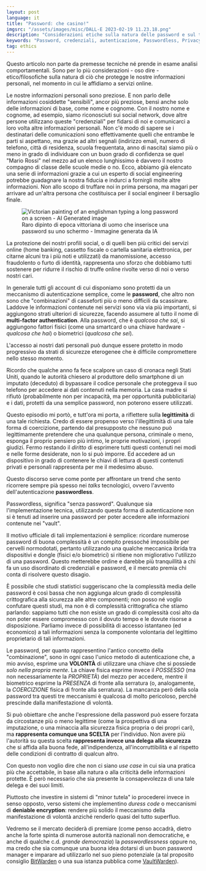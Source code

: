 ```yaml
---
layout: post
language: it
title: "Password: che casino!"
imgsrc: "/assets/images/misc/DALL-E 2023-02-19 11.23.18.png"
description: "Considerazioni etiche sulla natura delle password e sul trend emergente dell'autenticazione passwordless"
keywords: "Password, credenziali, autenticazione, Passwordless, Privacy, Ethics"
tag: ethics
---
```

Questo articolo non parte da premesse tecniche né prende in esame analisi comportamentali. Sono per lo più considerazioni - oso dire - etico/filosofiche sulla natura di ciò che protegge le nostre informazioni personali, nel momento in cui le affidiamo a servizi online.

Le nostre informazioni personali sono preziose. E non parlo delle informazioni cosiddette "sensibili", ancor più preziose, bensì anche solo delle informazioni di base, come nome e cognome.
Con il nostro nome e cognome, ad esempio, siamo riconosciuti sui social network, dove altre persone utilizzano queste "credenziali" per fidarsi di noi e comunicarci a loro volta altre informazioni personali. Non c'è modo di sapere se i destinatari delle comunicazioni sono effettivamente quelli che entrambe le parti si aspettano, ma grazie ad altri segnali (indirizzo email, numero di telefono, città di residenza, scuola frequentata, anno di nascita) siamo più o meno in grado di individuare con un buon grado di confidenza se quel "Mario Rossi" nel mezzo ad un elenco lunghissimo è davvero il nostro compagno di classe delle scuole medie o no. Ecco, abbiamo già elencato una serie di informazioni grazie a cui un esperto di social engineering potrebbe guadagnare la nostra fiducia e indurci a fornirgli molte altre informazioni. Non allo scopo di truffare noi in prima persona, ma magari per arrivare ad un'altra persona che costituisca per il social engineer il bersaglio finale.

<figure>
<img src="{{ page.imgsrc }}" alt="Victorian painting of an englishman typing a long password on a screen - AI Generated image"/>
<figcaption>Raro dipinto di epoca vittoriana di uomo che inserisce una password su uno schermo - Immagine generata da IA</figcaption>
</figure>

La protezione dei nostri profili social, o di quelli ben più critici dei servizi online (home banking, cassetto fiscale o cartella sanitaria elettronica, per citarne alcuni tra i più noti e utilizzati) da manomissione, accesso fraudolento o furto di identità, rappresenta uno sforzo che dobbiamo tutti sostenere per ridurre il rischio di truffe online rivolte verso di noi o verso nostri cari.

In generale tutti gli account di cui disponiamo sono protetti da un meccanismo di autenticazione semplice, come le **password**, che altro non sono che "combinazioni" di casseforti più o meno difficili da scassinare. Laddove le informazioni contenute nei servizi sono via via più importanti, si aggiungono strati ulteriori di sicurezze, facendo assumere al tutto il nome di **multi-factor authentication**. Alla password, che è *qualcosa che sai*, si aggiungono fattori fisici (come una smartcard o una chiave hardware - *qualcosa che hai*) o biometrici (*qualcosa che sei*).

L'accesso ai nostri dati personali può dunque essere protetto in modo progressivo da strati di sicurezze eterogenee che è difficile compromettere nello stesso momento.

Ricordo che qualche anno fa fece scalpore un caso di cronaca negli Stati Uniti, quando le autorità chiesero al produttore dello smartphone di un imputato (deceduto) di bypassare il codice personale che proteggeva il suo telefono per accedere ai dati contenuti nella memoria. La casa madre si rifiutò (probabilmente non per incapacità, ma per opportunità pubblicitaria) e i dati, protetti da una semplice password, non poterono essere utilizzati.

Questo episodio mi portò, e tutt'ora mi porta, a riflettere sulla **legittimità** di una tale richiesta. Credo di essere propenso verso l'illegittimità di una tale forma di coercizione, partendo dal presupposto che nessuno può legittimamente pretendere che una qualunque persona, criminale o meno, esponga il proprio pensiero più intimo, le proprie motivazioni, i propri giudizi. Fermo restando il *diritto* di esprimere tutti questi contenuti nei modi e nelle forme desiderate, non lo si può imporre. Ed accedere ad un dispositivo in grado di contenere le chiavi di lettura di questi contenuti privati e personali rappresenta per me il medesimo abuso.

Questo discorso serve come ponte per affrontare un trend che sento ricorrere sempre pià spesso nei *talks* tecnologici, ovvero l'avvento dell'autenticazione **passwordless**.

Passwordless, significa "senza password". Qualunque sia l'implementazione tecnica, utilizzando questa forma di autenticazione non si è tenuti ad inserire una password per poter accedere alle informazioni contenute nei "vault".

Il motivo ufficiale di tali implementazioni è semplice: ricordare numerose password di buona complessità è un compito pressoché impossibile per cervelli normodotati, pertanto utilizzando una qualche meccanica ibrida tra dispositivi e dongle (fisici e/o biometrici) si ritiene non migliorativo l'utilizzo di una password. Questo metterebbe ordine e darebbe più tranquillità a chi fa un uso disordinato di credenziali e password, e il mercato premia chi conta di risolvere questo disagio.

È possibile che studi statistici suggeriscano che la complessità media delle password è così bassa che non aggiunga alcun grado di complessità crittografica alla sicurezza alle altre componenti; non posso né voglio confutare questi studi, ma non è di complessità crittografica che stiamo parlando: sappiamo tutti che non esiste un grado di complessità così alto da non poter essere compromesso con il dovuto tempo e le dovute risorse a disposizione. Parliamo invece di possibilità di accesso istantaneo (ed economico) a tali informazioni senza la componente volontaria del legittimo proprietario di tali informazioni.

Le password, per quanto rappresentino l'antico concetto della "combinazione", sono in ogni caso l'unico metodo di autenticazione che, a mio avviso, esprime una **VOLONTÀ** di utilizzare una chiave che si possiede *solo nella propria mente*. La chiave fisica esprime invece il *POSSESSO* (ma non necessariamente la *PROPRIETÀ*) del mezzo per accedere, mentre il biometrico esprime la *PRESENZA* di fronte alla serratura (o, analogamente, la *COERCIZIONE* fisica di fronte alla serratura). La mancanza però della sola password tra questi tre meccanismi è qualcosa di molto pericoloso, perché prescinde dalla manifestazione di volontà.

Si può obiettare che anche l'espressione della password può essere forzata da circostanze più o meno legittime (come la prospettiva di una imputazione, o una minaccia alla sicurezza fisica propria o dei propri cari), ma **rappresenta comunque una SCELTA** per l'individuo. Non avere più l'autorità su questa scelta **rappresenta invece una delega alla sicurezza** che si affida alla buona fede, all'indipendenza, all'incorruttibilità e al rispetto delle condizioni di contratto di qualcun altro.

Con questo non voglio dire che non ci siano *use case* in cui sia una pratica più che accettabile, in base alla natura o alla criticità delle informazioni protette. È però necessario che sia presente la consapevolezza di una tale delega e dei suoi limiti.

Piuttosto che investire in sistemi di "minor tutela" io procederei invece in senso opposto, verso sistemi che implementino *duress code* o meccanismi di **deniable encryption**: rendere più solido il meccanismo della manifestazione di volontà anziché renderlo quasi del tutto superfluo.

Vedremo se il mercato deciderà di premiare (come penso accadrà, dietro anche la forte spinta di numerose autorità nazionali non democratiche, e anche di qualche c.d. *grande democrazia*) la *passwordlessness* oppure no, ma credo che sia comunque una buona idea dotarsi di un buon password manager e imparare ad utilizzarlo nel suo pieno potenziale (a tal proposito consiglio [BitWarden](https://bitwarden.com/) o una sua istanza pubblica come [VaultWarden](https://vaultwarden.devol.it)).


